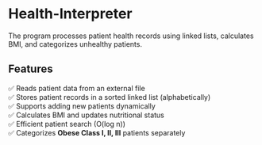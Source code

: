 # Health-Interpreter
The program processes patient health records using linked lists, calculates BMI, and categorizes unhealthy patients.
## Features  
✅ Reads patient data from an external file  
✅ Stores patient records in a sorted linked list (alphabetically)  
✅ Supports adding new patients dynamically  
✅ Calculates BMI and updates nutritional status  
✅ Efficient patient search (O(log n))  
✅ Categorizes **Obese Class I, II, III** patients separately  
